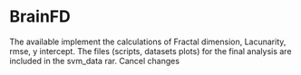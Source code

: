 # BrainFD
The available implement the calculations of Fractal dimension, Lacunarity, rmse, y intercept. The files (scripts, datasets plots) for the final analysis are included in the svm_data rar.
Cancel changes
